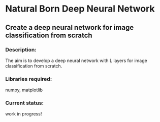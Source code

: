 # Natural Born Deep Neural Network
## Create a deep neural network for image classification from scratch

### Description:
The aim is to develop a deep neural network with L layers for image classification from scratch.

### Libraries required:
numpy, matplotlib

### Current status:
work in progress!
